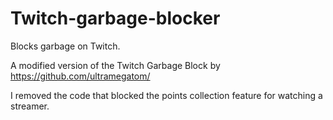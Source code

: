 # Twitch-garbage-blocker

Blocks garbage on Twitch.

A modified version of the Twitch Garbage Block by https://github.com/ultramegatom/

I removed the code that blocked the points collection feature for watching a streamer.
